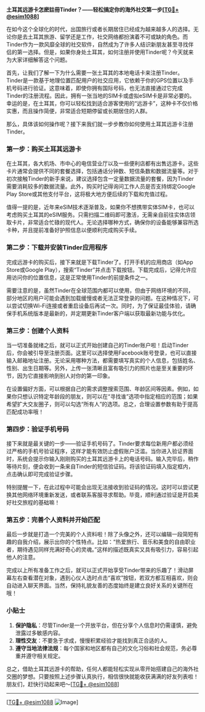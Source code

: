 **土耳其远游卡怎麽註冊Tinder？——轻松搞定你的海外社交第一步[[TG💪+ @esim1088](https://t.me/s/esim1088)]**

在如今这个全球化的时代，出国旅行或者长期居住已经成为越来越多人的选择。无论你是去土耳其旅游、留学还是工作，社交网络都扮演着不可或缺的角色。而Tinder作为一款风靡全球的社交软件，自然成为了许多人结识新朋友甚至寻找伴侣的第一选择。但是，如果你身处土耳其，如何注册并使用Tinder呢？今天就来为大家详细解答这个问题。

首先，让我们了解一下为什么需要一张土耳其的本地电话卡来注册Tinder。Tinder是一款基于地理位置匹配用户的社交应用，它依赖于你的GPS位置以及手机号码进行验证。这意味着，即使你拥有国际号码，也无法直接通过它完成Tinder的注册流程。因此，拥有一张当地的SIM卡或虚拟eSIM卡是非常必要的。幸运的是，在土耳其，你可以轻松找到适合游客使用的“远游卡”，这种卡不仅价格实惠，而且操作简便，非常适合短期停留或长期居住的人群。

那么，具体该如何操作呢？接下来我们就一步步教你如何使用土耳其远游卡注册Tinder。

### 第一步：购买土耳其远游卡

在土耳其，各大机场、市中心的电信营业厅以及一些便利店都有出售远游卡。这些卡片通常会提供不同的套餐选择，包括通话分钟数、短信条数和数据流量等。对于初次接触Tinder的新手来说，建议选择包含一定量数据流量的套餐，因为Tinder需要消耗较多的数据流量。此外，购买时记得询问工作人员是否支持绑定Google Play Store或其他支付平台，这将极大地方便后续的下载和充值过程。

值得一提的是，近年来eSIM技术逐渐普及，如果你不想携带实体SIM卡，也可以考虑购买土耳其的eSIM服务。只需扫描二维码即可激活，无需亲自前往实体店领取卡片，非常适合忙碌的现代人。无论选择哪种方式，确保你的设备能够兼容所选卡种，并且提前准备好护照信息以便顺利完成购买手续。

### 第二步：下载并安装Tinder应用程序

完成远游卡的购买后，接下来就是下载Tinder了。打开手机的应用商店（如App Store或Google Play），搜索“Tinder”并点击下载按钮。下载完成后，记得允许应用访问你的位置信息，这是正常使用Tinder的前提条件之一。

需要注意的是，虽然Tinder在全球范围内都可以使用，但由于网络环境的不同，部分地区的用户可能会遇到加载缓慢或者无法正常登录的问题。在这种情况下，可以尝试切换Wi-Fi连接或者重启设备后再试一次。同时，为了保证最佳体验，请确保手机系统版本是最新的，并定期更新Tinder客户端以获取最新功能与优化。

### 第三步：创建个人资料

当一切准备就绪之后，就可以正式开始创建自己的Tinder账户啦！启动Tinder后，你会被引导至注册页面。这里可以选择使用Facebook账号登录，也可以直接输入邮箱地址注册。无论采用哪种方法，都需要填写真实的个人信息，包括姓名、性别、出生日期等。另外，上传一张清晰且富有吸引力的照片也是至关重要的环节，因为它直接影响到别人对你的第一印象。

在设置偏好方面，可以根据自己的需求调整搜索范围、年龄区间等因素。例如，如果你只想认识特定年龄段的朋友，则可以在“寻找谁”选项中指定相应的范围；如果希望扩大交友圈子，则可以勾选“所有人”的选项。总之，合理设置参数有助于提高匹配成功率哦！

### 第四步：验证手机号码

接下来就是最关键的一步——验证手机号码了。Tinder要求每位新用户都必须经过严格的手机号验证程序，这样才能有效防止虚假账户泛滥。当你进入验证界面时，系统会提示你输入刚刚购买的土耳其远游卡上的电话号码。输入完毕后，稍作等待片刻，便会收到一条来自Tinder的短信验证码。将该验证码填入指定框内，点击确认即可完成验证步骤。

特别提醒一下，在此过程中可能会出现无法接收到验证码的情况。这时可以尝试更换其他网络环境重新发送，或者联系客服寻求帮助。毕竟，顺利通过验证是开启美好社交旅程的基础嘛！

### 第五步：完善个人资料并开始匹配

最后一步就是打造一个完美的个人资料啦！除了头像之外，还可以编辑一段简短有趣的自我介绍，展示出你的个性特点。比如：“热爱旅行、音乐和美食的自由职业者，期待遇见同样充满好奇心的灵魂。”这样的描述既真实又具有吸引力，容易引起他人的注意。

完成以上所有准备工作之后，就可以正式开始享受Tinder带来的乐趣了！滑动屏幕左右查看潜在对象，遇到心仪人选时点击“喜欢”按钮，若双方都互相喜欢，则会自动进入聊天界面。当然，保持礼貌友善的态度始终是建立良好关系的关键所在哦！

### 小贴士

1. **保护隐私**：尽管Tinder是一个开放平台，但在分享个人信息时仍需谨慎，避免泄露过多敏感内容。
2. **理性交友**：不要急于求成，慢慢积累经验才能找到真正合适的人。
3. **遵守当地法律法规**：每个国家和地区都有自己的文化习俗和社会规范，务必尊重并遵守相关规定。

总之，借助土耳其远游卡的帮助，任何人都能轻松实现从零开始搭建自己的海外社交圈的梦想。只要按照上述步骤认真执行，相信很快就能收获满满的好友列表啦！朋友们，赶快行动起来吧～[[TG💪+ @esim1088](https://t.me/s/esim1088)]

---

[[TG💪+ @esim1088](https://t.me/s/esim1088) ![Image](https://i.postimg.cc/4NQfJmqS/Snipaste-2025-05-13-00-14-12.png)]